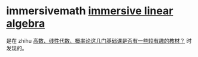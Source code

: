 # immersivemath [immersive linear algebra](http://immersivemath.com/ila/index.html)

是在 zhihu [高数、线性代数、概率论这几门基础课是否有一些较有趣的教材？](https://www.zhihu.com/question/27799424) 时发现的。

